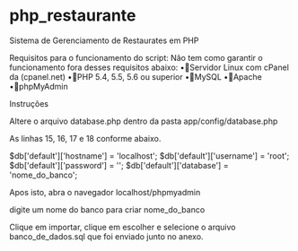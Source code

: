 # php_restaurante
Sistema de Gerenciamento de Restaurates em PHP

Requisitos para o funcionamento do script: Não tem como garantir o funcionamento fora desses requisitos abaixo: •Servidor Linux com cPanel da (cpanel.net) •PHP 5.4, 5.5, 5.6 ou superior •MySQL •Apache •phpMyAdmin

Instruções

Altere o arquivo database.php dentro da pasta app/config/database.php

As linhas 15, 16, 17 e 18 conforme abaixo.

$db['default']['hostname'] = 'localhost';
$db['default']['username'] = 'root';
$db['default']['password'] = '';
$db['default']['database'] = 'nome_do_banco';

Apos isto, abra o navegador localhost/phpmyadmin

digite um nome do banco para criar nome_do_banco

Clique em importar, clique em  escolher e selecione o arquivo banco_de_dados.sql que foi enviado junto no anexo.
